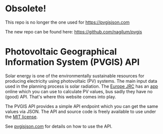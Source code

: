 # Obsolete!

This repo is no longer the one used for <https://pvgisjson.com>

The new repo can be found here: <https://github.com/nagilum/pvgis>

# Photovoltaic Geographical Information System (PVGIS) API

Solar energy is one of the environmentally sustainable resources for producing electricity using photovoltaic (PV) systems.
The main input data used in the planning process is solar radiation.
The [Europe JRC](http://re.jrc.ec.europa.eu/pvgis/) has an [app](http://re.jrc.ec.europa.eu/pvgis/apps4/pvest.php) online which you can use to calculate PV values, bus sadly they have no (good) API.
That's where this website comes into play.

The PVGIS API provides a simple API endpoint which you can get the same values via JSON.
The API and source code is freely available to use under the [MIT license](https://github.com/nagilum/pvgisjson/blob/master/LICENSE.md).

See [pvgisjson.com](https://pvgisjson.com) for details on how to use the API.
